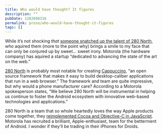 ```yaml
---
title: Who would have thought? It figures
description: ""
pubDate: 1282698316
permalink: prose/who-would-have-thought-it-figures
tags: []
---
```


While it’s not shocking *that* [someone snatched up the talent of 280 North](http://techcrunch.com/2010/08/24/motorola-snaps-up-280-north-for-20-million/), *who* aquired them (more to the point why) brings a smile to my face that can only be conjured up by sweet… sweet irony. Motorola (the hardware company) has aquired a startup “dedicated to advancing the state of the art on the web.”

[280 North](http://280north.com/) is probably most notable for creating [Cappuccino](http://cappuccino.org/), “an open source framework that makes it easy to build desktop-caliber applications that run in a web browser.” The framework and team are quite impressive, but why would a phone manufacturer care? According to a Motorola spokesperson states, “We believe 280 North will be instrumental in helping us continue to foster the Android ecosystem with innovative web-based technologies and applications.”

280 North is a team that so whole heartedly loves the way Apple products come together, they [reimplemented Cocoa and Objective-C in JavaScript](http://arstechnica.com/apple/news/2008/06/cocoa-on-the-web-280-north-objective-j-and-cappuccino.ars). Motorola has recruited a brilliant, Apple-enthusiast, team for the betterment of Android. I wonder if they’ll be trading in their iPhones for Droids.